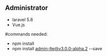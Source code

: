 ## Administrator

- laravel 5.8
- Vue.js

#commands needed:

- npm install
- npm install admin-lte@v3.0.0-alpha.2 --save
